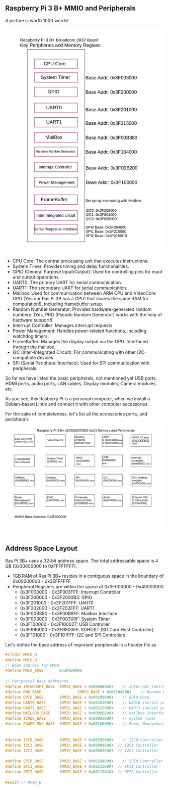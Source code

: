 ## Raspberry Pi 3 B+ MMIO and Peripherals


A picture is worth 1000 words!


<img src="https://github.com/abmajith/bare_metal_embedded_os/blob/main/rpi_3bplus_BM/rsp_3b_mmioPeripherals/raspi3b_arch.jpg" alt="J" width="1200"/>

- CPU Core: The central processing unit that executes instructions.
- System Timer: Provides timing and delay functionalities.
- GPIO (General Purpose Input/Output): Used for controlling pins for input and output operations.
- UART0: The primary UART for serial communication.
- UART1: The secondary UART for serial communication.
- Mailbox: Used for communication between ARM CPU and VideoCore GPU
  (Yes our Ras Pi 3B has a GPU! that shares the same RAM for computation!),
  including framebuffer setup.
- Random Number Generator: Provides hardware-generated random numbers.
  (Yes, PRG (Pseudo Random Generator) works with the help of hardware support!)
- Interrupt Controller: Manages interrupt requests.
- Power Management: Handles power-related functions, including watchdog timers.
- FrameBuffer: Manages the display output via the GPU. Interfaced through the mailbox.
- I2C (Inter-Integrated Circuit): For communicating with other I2C-compatible devices.
- SPI (Serial Peripheral Interface): Used for SPI communication with peripherals.


So far we have listed the basic peripherals, 
not mentioned yet USB ports, HDMI ports, audio ports, 
LAN cables, Display modules, Camera modules, etc.

As you see, this Rasberry Pi is a personal computer, 
when we install a Debian-based Linux and connect it with other computer accessories. 


For the sake of completeness, let's list all the accessories ports, and peripherals
<img src="https://github.com/abmajith/bare_metal_embedded_os/blob/main/rpi_3bplus_BM/rsp_3b_mmioPeripherals/raspi3bplus_detailed.jpg" alt="J" width="1200"/>


## Address Space Layout

Ras Pi 3B+ uses a 32-bit address space. The total addressable space is 4 GB (0x00000000 to 0xFFFFFFFF).

- 1GB  RAM of Ras Pi 3B+ resides in a contiguous space in the boundary of 0x00000000 - 0x3EFFFFFF
- Peripheral Registers are within the space of 0x3F000000 - 0x40000000
	-	0x3F000000 - 0x3F003FFF: Interrupt Controller
	-	0x3F200000 - 0x3F2000B3: GPIO
	-	0x3F201000 - 0x3F201FFF: UART0
	-	0x3F202000 - 0x3F202FFF: UART1
	-	0x3F00B880 - 0x3F00B8FF: Mailbox Interface
	-	0x3F003000 - 0x3F00300F: System Timer
	-	0x3F100000 - 0x3F100027: USB Controller
	-	0x3F980000 - 0x3F9800FF: SDHOST (SD Card Host Controller)
	-	0x3F101000 - 0x3F101FFF: I2C and SPI Controllers


Let's define the base address of important peripherals in a header file as 
```c
#ifndef MMIO_H
#define MMIO_H
// Base address for MMIO
#define MMIO_BASE       0x3F000000

// Peripheral base addresses
#define INTERRUPT_BASE  (MMIO_BASE + 0x0000B000)	// Interrupt Controller
#define RNG_BASE				(MMIO_BASE + 0x00104000)	// Random Number Generator Base
#define GPIO_BASE       (MMIO_BASE + 0x00200000)	// GPIO Base
#define UART0_BASE      (MMIO_BASE + 0x00201000)	// UART0 (serial port, PL011)
#define UART1_BASE      (MMIO_BASE + 0x00215000)	// UART1 (serial port, AUX mini UART)
#define MAILBOX_BASE    (MMIO_BASE + 0x0000B880)	// Mailbox Interface
#define TIMER_BASE      (MMIO_BASE + 0x00003000)	// System Timer
#define POWER_MNG_BASE	(MMIO_BASE + 0x00100000)	// Power Management base


#define I2C0_BASE       (MMIO_BASE + 0x00205000)	// I2C0 Controller
#define I2C1_BASE       (MMIO_BASE + 0x00804000)  // I2C1 Controller
#define I2C2_BASE       (MMIO_BASE + 0x00805000)  // I2C2 Controller

#define SPI0_BASE       (MMIO_BASE + 0x00204000)	// SPI0 Controller
#define SPI1_BASE       (MMIO_BASE + 0x00215080)  // SPI1 Controller
#define SPI2_BASE       (MMIO_BASE + 0x002150C0)  // SPI2 Controller

#endif // MMIO_H
```
